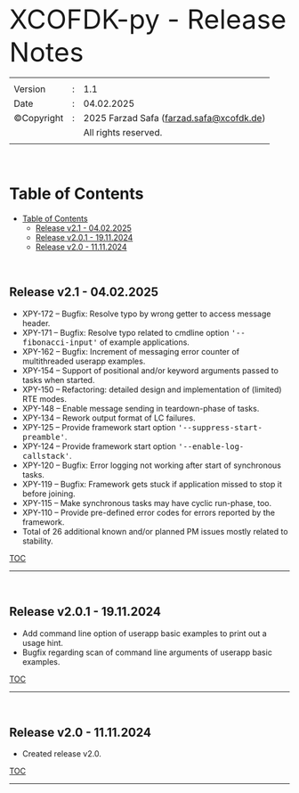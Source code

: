<font size="7">XCOFDK-py - Release Notes</font> <br>
<table>
  <tr>
    <th></th>
    <th></th>
    <th></th>
  </tr>
  <tr>
     <td>Version</td>
     <td>:</td>
     <td>1.1</td>
  </tr>
  <tr>
     <td>Date</td>
     <td>:</td>
     <td>04.02.2025</td>
  </tr>
  <tr>
     <td>&copy<c>Copyright</c></td>
     <td>:</td>
     <td>2025 Farzad Safa (<a href>farzad.safa@xcofdk.de</a>)</td>
  </tr>
  <tr>
     <td> </td>
     <td></td>
     <td>All rights reserved.</td>
  </tr>
  <tr>
     <td> </td>
     <td> </td>
     <td> </td>
  </tr>
</table>

<br>


# Table of Contents
<!-- TOC depthFrom:1 depthTo:6 withLinks:1 updateOnSave:1 orderedList:0 -->
- [Table of Contents](#table-of-contents)
  - [Release v2.1 - 04.02.2025](#release-v21---04022025)
  - [Release v2.0.1 - 19.11.2024](#release-v201---19112024)
  - [Release v2.0 - 11.11.2024](#release-v20---11112024)
<!-- /TOC -->

<br>


## Release v2.1 - 04.02.2025

- XPY-172 – Bugfix: Resolve typo by wrong getter to access message header.
- XPY-171 – Bugfix: Resolve typo related to cmdline option <tt>'--fibonacci-input'</tt> of example applications.
- XPY-162 – Bugfix: Increment of messaging error counter of multithreaded userapp examples.
- XPY-154 – Support of positional and/or keyword arguments passed to tasks when started.
- XPY-150 – Refactoring: detailed design and implementation of (limited) RTE modes.
- XPY-148 – Enable message sending in teardown-phase of tasks.
- XPY-134 – Rework output format of LC failures.
- XPY-125 – Provide framework start option <tt>'--suppress-start-preamble'</tt>.
- XPY-124 – Provide framework start option <tt>'--enable-log-callstack'</tt>.
- XPY-120 – Bugfix: Error logging not working after start of synchronous tasks.
- XPY-119 – Bugfix: Framework gets stuck if application missed to stop it before joining.
- XPY-115 – Make synchronous tasks may have cyclic run-phase, too.
- XPY-110 – Provide pre-defined error codes for errors reported by the framework.
- Total of 26 additional known and/or planned PM issues mostly related to stability.

[TOC](#table-of-contents)
______

<br>


## Release v2.0.1 - 19.11.2024

- Add command line option of userapp basic examples to print out a usage hint.
- Bugfix regarding scan of command line arguments of userapp basic examples.

[TOC](#table-of-contents)
______

<br>


## Release v2.0 - 11.11.2024

- Created release v2.0.

[TOC](#table-of-contents)
______
